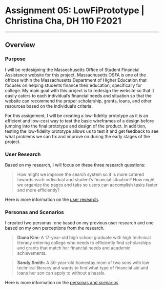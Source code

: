 # Assignment 05: LowFiPrototype | Christina Cha, DH 110 F2021
---
## Overview
### Purpose
I will be redesigning the Massechusetts Office of Student Financial Assistance website for this project. Massachusetts OSFA is one of the offices within the Massachusetts Department of Higher Education that focuses on helping students finance their education, specifically for college. My main goal with this project is to redesign the website so that it easily caters to each individual’s financial needs and situation so that the website can recommend the proper scholarship, grants, loans, and other resources based on the individual’s criteria. 

For this assignment, I will be creating a low-fidelity prototype as it is an efficient and low-cost way to test the basic wireframes of a design before jumping into the final prototype and design of the product. In addition, testing the low-fidelity prototype allows us to test it and get feedback to see what problems we can fix and improve on during the early stages of the project. 

### User Research
Based on my research, I will focus on these three research questions:

> How might we improve the search system so it is more catered towards each individual and student’s financial situation?
> How might we organize the pages and tabs so users can accomplish tasks faster and more efficiently? 

Here is more information on the [user research](https://github.com/ygcha/DH110-CHRISTINACHA/tree/main/assignment03).

### Personas and Scenarios
I created two personas: one based on my previous user research and one based on my own perceptions from the research.

> **Diana Kim:** A 17-year-old high school graduate with high technical literacy entering college who needs to efficiently find scholarships and grants that match her financial needs and academic achievements.

> **Sandy Smith:** A 50-year-old homestay mom of two sons with low technical literacy and wants to find what type of financial aid and loans her son can apply to without a hassle. 

Here is more information on the [personas and scenarios](https://github.com/ygcha/DH110-CHRISTINACHA/tree/main/assignment04).

